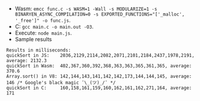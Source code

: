 * Wasm: `emcc func.c -s WASM=1 -Wall -s MODULARIZE=1 -s BINARYEN_ASYNC_COMPILATION=0 -s EXPORTED_FUNCTIONS="['_malloc', '_free']" -o func.js`.
* C: `gcc main.c -o main.out -O3`.
* Execute: `node main.js`.
* Sample results
```
Results in milliseconds:
quickSort in JS:    2036,2129,2114,2082,2071,2101,2184,2437,1978,2191, average: 2132.3
quickSort in Wasm:  402,367,360,392,368,363,363,365,361,365, average: 370.6
Array.sort() in V8: 142,144,143,141,142,142,173,144,144,145, average: 146 /* Google's black magic ¯\_(ツ)_/¯ */
quickSort in C:     160,158,161,159,160,162,161,162,271,164, average: 171
```
